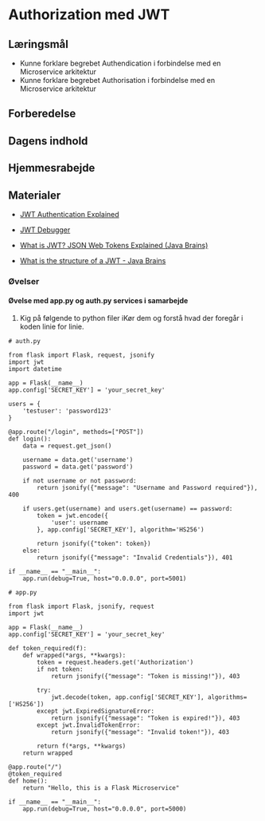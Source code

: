 # Authorization med JWT

## Læringsmål
* Kunne forklare begrebet Authendication i forbindelse med en Microservice arkitektur
* Kunne forklare begrebet Authorisation i forbindelse med en Microservice arkitektur




## Forberedelse

## Dagens indhold


## Hjemmesrabejde


## Materialer
* [JWT Authentication Explained](https://www.youtube.com/watch?v=iHNkGQyJxJs)
* [JWT Debugger](https://jwt.io/#debugger-io)

* [What is JWT? JSON Web Tokens Explained (Java Brains)](https://www.youtube.com/watch?v=soGRyl9ztjI)
* [What is the structure of a JWT - Java Brains](https://www.youtube.com/watch?v=_XbXkVdoG_0)

### Øvelser

#### Øvelse med app.py og auth.py services i samarbejde

1. Kig på følgende to python filer iKør dem og forstå hvad der foregår i koden linie for linie. 

```
# auth.py

from flask import Flask, request, jsonify
import jwt
import datetime

app = Flask(__name__)
app.config['SECRET_KEY'] = 'your_secret_key'

users = {
    'testuser': 'password123'
}

@app.route("/login", methods=["POST"])
def login():
    data = request.get_json()
    
    username = data.get('username')
    password = data.get('password')
    
    if not username or not password:
        return jsonify({"message": "Username and Password required"}), 400

    if users.get(username) and users.get(username) == password:
        token = jwt.encode({
            'user': username
        }, app.config['SECRET_KEY'], algorithm='HS256')
        
        return jsonify({"token": token})
    else:
        return jsonify({"message": "Invalid Credentials"}), 401

if __name__ == "__main__":
    app.run(debug=True, host="0.0.0.0", port=5001)

```


```
# app.py

from flask import Flask, jsonify, request
import jwt

app = Flask(__name__)
app.config['SECRET_KEY'] = 'your_secret_key'

def token_required(f):
    def wrapped(*args, **kwargs):
        token = request.headers.get('Authorization')
        if not token:
            return jsonify({"message": "Token is missing!"}), 403

        try:
            jwt.decode(token, app.config['SECRET_KEY'], algorithms=['HS256'])
        except jwt.ExpiredSignatureError:
            return jsonify({"message": "Token is expired!"}), 403
        except jwt.InvalidTokenError:
            return jsonify({"message": "Invalid token!"}), 403

        return f(*args, **kwargs)
    return wrapped

@app.route("/")
@token_required
def home():
    return "Hello, this is a Flask Microservice"

if __name__ == "__main__":
    app.run(debug=True, host="0.0.0.0", port=5000)
```
